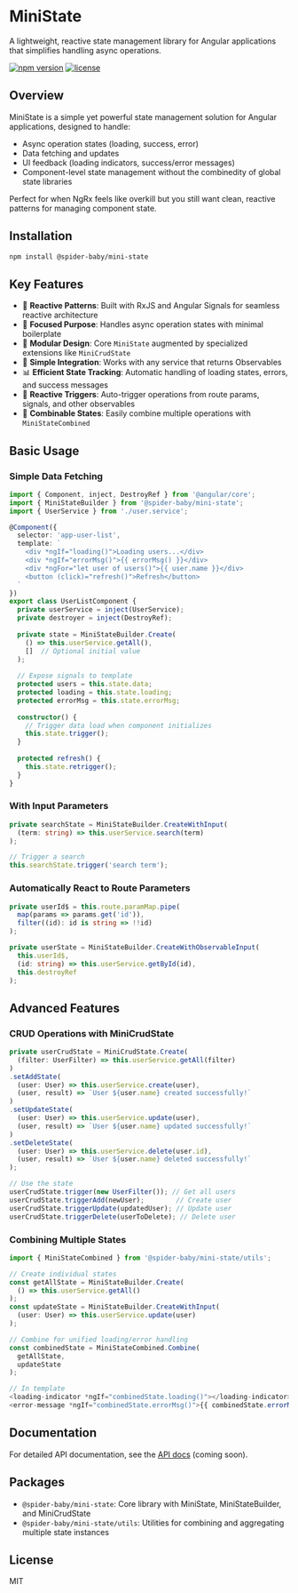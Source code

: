 # MiniState

A lightweight, reactive state management library for Angular applications that simplifies handling async operations.

[![npm version](https://img.shields.io/npm/v/@spider-baby/mini-state.svg)](https://www.npmjs.com/package/@spider-baby/mini-state)
[![license](https://img.shields.io/npm/l/@spider-baby/mini-state.svg)](LICENSE)

## Overview

MiniState is a simple yet powerful state management solution for Angular applications, designed to handle:
- Async operation states (loading, success, error)
- Data fetching and updates
- UI feedback (loading indicators, success/error messages)
- Component-level state management without the combinedity of global state libraries

Perfect for when NgRx feels like overkill but you still want clean, reactive patterns for managing component state.

## Installation

```bash
npm install @spider-baby/mini-state
```

## Key Features

- 🔄 **Reactive Patterns**: Built with RxJS and Angular Signals for seamless reactive architecture
- 🎯 **Focused Purpose**: Handles async operation states with minimal boilerplate
- 🧩 **Modular Design**: Core `MiniState` augmented by specialized extensions like `MiniCrudState`
- 🔌 **Simple Integration**: Works with any service that returns Observables
- 📊 **Efficient State Tracking**: Automatic handling of loading states, errors, and success messages
- 🔗 **Reactive Triggers**: Auto-trigger operations from route params, signals, and other observables
- 🧬 **Combinable States**: Easily combine multiple operations with `MiniStateCombined`

## Basic Usage

### Simple Data Fetching

```typescript
import { Component, inject, DestroyRef } from '@angular/core';
import { MiniStateBuilder } from '@spider-baby/mini-state';
import { UserService } from './user.service';

@Component({
  selector: 'app-user-list',
  template: `
    <div *ngIf="loading()">Loading users...</div>
    <div *ngIf="errorMsg()">{{ errorMsg() }}</div>
    <div *ngFor="let user of users()">{{ user.name }}</div>
    <button (click)="refresh()">Refresh</button>
  `
})
export class UserListComponent {
  private userService = inject(UserService);
  private destroyer = inject(DestroyRef);
  
  private state = MiniStateBuilder.Create(
    () => this.userService.getAll(),
    []  // Optional initial value
  );
  
  // Expose signals to template
  protected users = this.state.data;
  protected loading = this.state.loading;
  protected errorMsg = this.state.errorMsg;
  
  constructor() {
    // Trigger data load when component initializes
    this.state.trigger();
  }
  
  protected refresh() {
    this.state.retrigger();
  }
}
```

### With Input Parameters

```typescript
private searchState = MiniStateBuilder.CreateWithInput(
  (term: string) => this.userService.search(term)
);

// Trigger a search
this.searchState.trigger('search term');
```

### Automatically React to Route Parameters

```typescript
private userId$ = this.route.paramMap.pipe(
  map(params => params.get('id')),
  filter((id): id is string => !!id)
);

private userState = MiniStateBuilder.CreateWithObservableInput(
  this.userId$,
  (id: string) => this.userService.getById(id),
  this.destroyRef
);
```

## Advanced Features

### CRUD Operations with MiniCrudState

```typescript
private userCrudState = MiniCrudState.Create(
  (filter: UserFilter) => this.userService.getAll(filter)
)
.setAddState(
  (user: User) => this.userService.create(user),
  (user, result) => `User ${user.name} created successfully!`
)
.setUpdateState(
  (user: User) => this.userService.update(user),
  (user, result) => `User ${user.name} updated successfully!`
)
.setDeleteState(
  (user: User) => this.userService.delete(user.id),
  (user, result) => `User ${user.name} deleted successfully!`
);

// Use the state
userCrudState.trigger(new UserFilter()); // Get all users
userCrudState.triggerAdd(newUser);        // Create user
userCrudState.triggerUpdate(updatedUser); // Update user
userCrudState.triggerDelete(userToDelete); // Delete user
```

### Combining Multiple States

```typescript
import { MiniStateCombined } from '@spider-baby/mini-state/utils';

// Create individual states
const getAllState = MiniStateBuilder.Create(
  () => this.userService.getAll()
);
const updateState = MiniStateBuilder.CreateWithInput(
  (user: User) => this.userService.update(user)
);

// Combine for unified loading/error handling
const combinedState = MiniStateCombined.Combine(
  getAllState,
  updateState
);

// In template
<loading-indicator *ngIf="combinedState.loading()"></loading-indicator>
<error-message *ngIf="combinedState.errorMsg()">{{ combinedState.errorMsg() }}</error-message>
```

## Documentation

For detailed API documentation, see the [API docs](https://github.com/your-repo/mini-state/docs) (coming soon).

## Packages

- `@spider-baby/mini-state`: Core library with MiniState, MiniStateBuilder, and MiniCrudState
- `@spider-baby/mini-state/utils`: Utilities for combining and aggregating multiple state instances

## License

MIT
